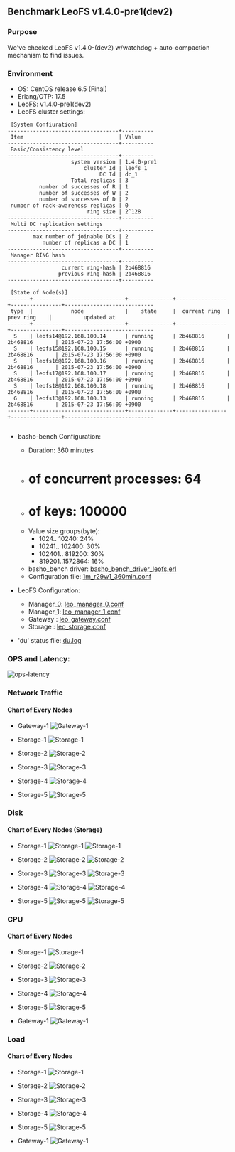 ## Benchmark LeoFS v1.4.0-pre1(dev2)

### Purpose
We've checked LeoFS v1.4.0-(dev2) w/watchdog + auto-compaction mechanism to find issues.

### Environment

* OS: CentOS release 6.5 (Final)
* Erlang/OTP: 17.5
* LeoFS: v1.4.0-pre1(dev2)
* LeoFS cluster settings:

```
 [System Confiuration]
-----------------------------------+----------
 Item                              | Value    
-----------------------------------+----------
 Basic/Consistency level
-----------------------------------+----------
                    system version | 1.4.0-pre1
                        cluster Id | leofs_1
                             DC Id | dc_1
                    Total replicas | 3
          number of successes of R | 1
          number of successes of W | 2
          number of successes of D | 2
 number of rack-awareness replicas | 0
                         ring size | 2^128
-----------------------------------+----------
 Multi DC replication settings
-----------------------------------+----------
        max number of joinable DCs | 2
           number of replicas a DC | 1
-----------------------------------+----------
 Manager RING hash
-----------------------------------+----------
                 current ring-hash | 2b468816
                previous ring-hash | 2b468816
-----------------------------------+----------

 [State of Node(s)]
-------+-----------------------------+--------------+----------------+----------------+----------------------------
 type  |            node             |    state     |  current ring  |   prev ring    |          updated at         
-------+-----------------------------+--------------+----------------+----------------+----------------------------
  S    | leofs14@192.168.100.14      | running      | 2b468816       | 2b468816       | 2015-07-23 17:56:00 +0900
  S    | leofs15@192.168.100.15      | running      | 2b468816       | 2b468816       | 2015-07-23 17:56:00 +0900
  S    | leofs16@192.168.100.16      | running      | 2b468816       | 2b468816       | 2015-07-23 17:56:00 +0900
  S    | leofs17@192.168.100.17      | running      | 2b468816       | 2b468816       | 2015-07-23 17:56:00 +0900
  S    | leofs18@192.168.100.18      | running      | 2b468816       | 2b468816       | 2015-07-23 17:56:00 +0900
  G    | leofs13@192.168.100.13      | running      | 2b468816       | 2b468816       | 2015-07-23 17:56:09 +0900
-------+-----------------------------+--------------+----------------+----------------+----------------------------


```

* basho-bench Configuration:
    * Duration: 360 minutes
    * # of concurrent processes: 64
    * # of keys: 100000
    * Value size groups(byte):
        *   1024..  10240: 24%
        *  10241.. 102400: 30%
        * 102401.. 819200: 30%
        * 819201..1572864: 16%
    * basho_bench driver: [basho_bench_driver_leofs.erl](https://github.com/leo-project/leofs/blob/develop/test/src/basho_bench_driver_leofs.erl)
    * Configuration file: [1m_r29w1_360min.conf](20150723_175716/1m_r29w1_360min.conf)

* LeoFS Configuration:
    * Manager_0: [leo_manager_0.conf](conf/leo_manager_0.conf)
    * Manager_1: [leo_manager_1.conf](conf/leo_manager_1.conf)
    * Gateway  : [leo_gateway.conf](conf/leo_gateway.conf)
    * Storage  : [leo_storage.conf](conf/leo_storage.conf)

* 'du' status file: [du.log](du.log)

### OPS and Latency:

![ops-latency](20150723_175716/summary.png)

### Network Traffic
#### Chart of Every Nodes

* Gateway-1
![Gateway-1](leofs13_20150723_175715/sar_1_20150723_175715_p1p1-if1.png)

* Storage-1
![Storage-1](leofs14_20150723_175715/sar_3_20150723_175715_p1p1-if1.png)

* Storage-2
![Storage-2](leofs15_20150723_175715/sar_3_20150723_175715_p1p1-if1.png)

* Storage-3
![Storage-3](leofs16_20150723_175715/sar_3_20150723_175715_p1p1-if1.png)

* Storage-4
![Storage-4](leofs17_20150723_175715/sar_3_20150723_175715_p1p1-if1.png)

* Storage-5
![Storage-5](leofs18_20150723_175715/sar_2_20150723_175715_p1p1-if1.png)



### Disk
#### Chart of Every Nodes (Storage)

* Storage-1
![Storage-1](leofs14_20150723_175715/sar_3_20150723_175715_dev8-16-t1.png)
![Storage-1](leofs14_20150723_175715/sar_3_20150723_175715_dev8-16-t2.png)

* Storage-2
![Storage-2](leofs15_20150723_175715/sar_3_20150723_175715_dev8-16-t1.png)
![Storage-2](leofs15_20150723_175715/sar_3_20150723_175715_dev8-16-t2.png)

* Storage-3
![Storage-3](leofs16_20150723_175715/sar_3_20150723_175715_dev8-16-t1.png)
![Storage-3](leofs16_20150723_175715/sar_3_20150723_175715_dev8-16-t2.png)

* Storage-4
![Storage-4](leofs17_20150723_175715/sar_3_20150723_175715_dev8-16-t1.png)
![Storage-4](leofs17_20150723_175715/sar_3_20150723_175715_dev8-16-t2.png)

* Storage-5
![Storage-5](leofs18_20150723_175715/sar_2_20150723_175715_dev8-16-t1.png)
![Storage-5](leofs18_20150723_175715/sar_2_20150723_175715_dev8-16-t2.png)



### CPU
#### Chart of Every Nodes

* Storage-1
![Storage-1](leofs14_20150723_175715/sar_3_20150723_175715_all-cpu.png)

* Storage-2
![Storage-2](leofs15_20150723_175715/sar_3_20150723_175715_all-cpu.png)

* Storage-3
![Storage-3](leofs16_20150723_175715/sar_3_20150723_175715_all-cpu.png)

* Storage-4
![Storage-4](leofs17_20150723_175715/sar_3_20150723_175715_all-cpu.png)

* Storage-5
![Storage-5](leofs18_20150723_175715/sar_2_20150723_175715_all-cpu.png)

* Gateway-1
![Gateway-1](leofs13_20150723_175715/sar_1_20150723_175715_all-cpu.png)



### Load
#### Chart of Every Nodes

* Storage-1
![Storage-1](leofs14_20150723_175715/sar_3_20150723_175715_LinuxloadSar.png)

* Storage-2
![Storage-2](leofs15_20150723_175715/sar_3_20150723_175715_LinuxloadSar.png)

* Storage-3
![Storage-3](leofs16_20150723_175715/sar_3_20150723_175715_LinuxloadSar.png)

* Storage-4
![Storage-4](leofs17_20150723_175715/sar_3_20150723_175715_LinuxloadSar.png)

* Storage-5
![Storage-5](leofs18_20150723_175715/sar_2_20150723_175715_LinuxloadSar.png)

* Gateway-1
![Gateway-1](leofs13_20150723_175715/sar_1_20150723_175715_LinuxloadSar.png)


